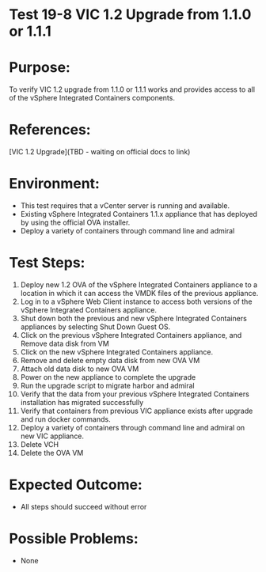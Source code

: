 Test 19-8 VIC 1.2 Upgrade from 1.1.0 or 1.1.1
=======

# Purpose:
To verify VIC 1.2 upgrade from 1.1.0 or 1.1.1 works and provides access to all of the vSphere Integrated Containers components.

# References:
[VIC 1.2 Upgrade](TBD - waiting on official docs to link)

# Environment:
* This test requires that a vCenter server is running and available.
* Existing vSphere Integrated Containers 1.1.x appliance that has deployed by using the official OVA installer.
* Deploy a variety of containers through command line and admiral

# Test Steps:
1. Deploy new 1.2 OVA of the vSphere Integrated Containers appliance to a location in which it can access the VMDK files of the previous appliance.
2. Log in to a vSphere Web Client instance to access both versions of the vSphere Integrated Containers appliance.
3. Shut down both the previous and new vSphere Integrated Containers appliances by selecting Shut Down Guest OS.
4. Click on the previous vSphere Integrated Containers appliance, and Remove data disk from VM
5. Click on the new vSphere Integrated Containers appliance.
6. Remove and delete empty data disk from new OVA VM
7. Attach old data disk to new OVA VM
8. Power on the new appliance to complete the upgrade
9. Run the upgrade script to migrate harbor and admiral
10. Verify that the data from your previous vSphere Integrated Containers installation has migrated successfully
11. Verify that containers from previous VIC appliance exists after upgrade and run docker commands.
12. Deploy a variety of containers through command line and admiral on new VIC appliance.
13. Delete VCH
14. Delete the OVA VM

# Expected Outcome:
* All steps should succeed without error

# Possible Problems:
* None
